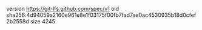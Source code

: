 version https://git-lfs.github.com/spec/v1
oid sha256:4d94059a2160e961e8e1f03175f00fb7fad7ae0ac4530935b18d0cfef2b2558d
size 4245

